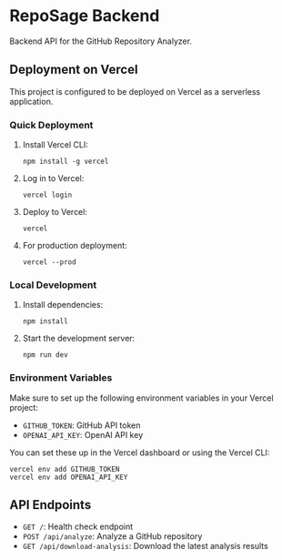 # RepoSage Backend

Backend API for the GitHub Repository Analyzer.

## Deployment on Vercel

This project is configured to be deployed on Vercel as a serverless application.

### Quick Deployment

1. Install Vercel CLI:
   ```
   npm install -g vercel
   ```

2. Log in to Vercel:
   ```
   vercel login
   ```

3. Deploy to Vercel:
   ```
   vercel
   ```

4. For production deployment:
   ```
   vercel --prod
   ```

### Local Development

1. Install dependencies:
   ```
   npm install
   ```

2. Start the development server:
   ```
   npm run dev
   ```

### Environment Variables

Make sure to set up the following environment variables in your Vercel project:

- `GITHUB_TOKEN`: GitHub API token
- `OPENAI_API_KEY`: OpenAI API key

You can set these up in the Vercel dashboard or using the Vercel CLI:

```
vercel env add GITHUB_TOKEN
vercel env add OPENAI_API_KEY
```

## API Endpoints

- `GET /`: Health check endpoint
- `POST /api/analyze`: Analyze a GitHub repository
- `GET /api/download-analysis`: Download the latest analysis results 